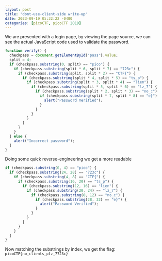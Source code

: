 ```yaml
---
layout: post
title: "dont-use-client-side write-up"
date: 2023-09-19 05:32:22 -0400
categories: [picoCTF, picoCTF 2019]
---
```


We are presented with a login page, by viewing the page source, we can see the
actual JavaScript code used to validate the password.

```js
function verify() {
  checkpass = document.getElementById("pass").value;
  split = 4;
  if (checkpass.substring(0, split) == "pico") {
    if (checkpass.substring(split * 6, split * 7) == "723c") {
      if (checkpass.substring(split, split * 2) == "CTF{") {
        if (checkpass.substring(split * 4, split * 5) == "ts_p") {
          if (checkpass.substring(split * 3, split * 4) == "lien") {
            if (checkpass.substring(split * 5, split * 6) == "lz_7") {
              if (checkpass.substring(split * 2, split * 3) == "no_c") {
                if (checkpass.substring(split * 7, split * 8) == "e}") {
                  alert("Password Verified");
                }
              }
            }
          }
        }
      }
    }
  } else {
    alert("Incorrect password");
  }
}
```

Doing some quick reverse-engineering we get a more readable

```js
if (checkpass.substring(0, 4) == "pico") {
  if (checkpass.substring(24, 28) == "723c") {
    if (checkpass.substring(4, 8) == "CTF{") {
      if (checkpass.substring(16, 20) == "ts_p") {
        if (checkpass.substring(12, 16) == "lien") {
          if (checkpass.substring(20, 24) == "lz_7") {
            if (checkpass.substring(8, 12) == "no_c") {
              if (checkpass.substring(28, 32) == "e}") {
                alert("Password Verified");
              }
            }
          }
        }
      }
    }
  }
}
```

Now matching the substrings by index, we get the flag: `picoCTF{no_clients_plz_7723c}`
